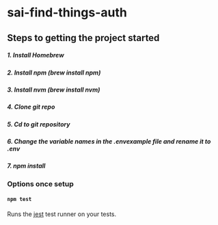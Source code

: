 # sai-find-things-auth

## Steps to getting the project started
##### 1. Install Homebrew
##### 2. Install npm (brew install npm)
##### 3. Install nvm (brew install nvm)
##### 4. Clone git repo
##### 5. Cd to git repository
##### 6. Change the variable names in the .envexample file and rename it to .env
##### 7. npm install


### Options once setup

#### `npm test`

Runs the [jest](https://github.com/facebook/jest) test runner on your tests.
